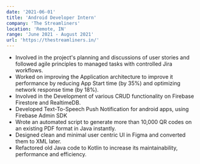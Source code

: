 ```yaml
---
date: '2021-06-01'
title: 'Android Developer Intern'
company: 'The Streamliners'
location: 'Remote, IN'
range: 'June 2021 - August 2021'
url: 'https://thestreamliners.in/'
---
```


<ul>
    <li> Involved in the project's planning and discussions of user stories and followed agile principles to managed tasks with controlled Jira workflows.</li>  
    <li> Worked on improving the Application architecture to improve it performance by reducing App Start time (by 35%) and optimizing network response time (by 18%).</li>
    <li> Involved in the Development of various CRUD functionality on Firebase Firestore and RealtimeDB.</li>
    <li> Developed Text-To-Speech Push Notification for android apps, using
Firebase Admin SDK</li>
    <li> Wrote an automated script to generate more than 10,000 QR codes on an existing PDF format in Java instantly.</li>
    <li> Designed clean and minimal user centric UI in Figma and converted them to XML later.
    <li> Refactored old Java code to Kotlin to increase its maintainability, performance and efficiency.</li>
</ul>
